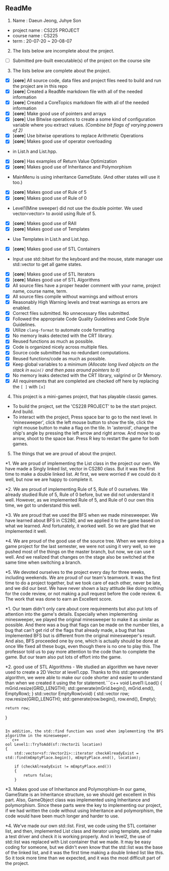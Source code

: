 ## ReadMe

1. Name : Daeun Jeong, Juhye Son
* project name : CS225 PROJECT
* course name : CS225
* term : 20-07-20 ~ 20-08-07

2. The lists below are incomplete about the project.
- [ ] Submitted pre-built executable(s) of the project on the course site

3. The lists below are complete about the project.
- [X] [**core**] All source code, data files and project files need to build and run the project are in this repo
- [X] [**core**] Created a ReadMe markdown file with all of the needed information
- [X] [**core**] Created a CoreTopics markdown file with all of the needed information
- [X] [**core**] Make good use of pointers and arrays
- [X] [**core**] Use Bitwise operations to create a some kind of configuration variable where you extract values. _(Combine bit flags of varying powers of 2)_
- [X] [**core**] Use bitwise operations to replace Arithmetic Operations
- [X] [**core**] Makes good use of operator overloading
* in List.h and List.hpp.
- [X] [**core**] Has examples of Return Value Optimization
- [X] [**core**] Makes good use of Inheritance and Polymorphism
* MainMenu is using inheritance GameState. (And other states will use it too.)
- [X] [**core**] Makes good use of Rule of 5
- [X] [**core**] Makes good use of Rule of 0
* Level1(Mine sweeper) did not use the double pointer. We used vector<vector<int>> to avoid using Rule of 5.
- [X] [**core**] Makes good use of RAII
- [X] [**core**] Makes good use of Templates
* Use Templates in List.h and List.hpp.
- [X] [**core**] Makes good use of STL Containers
* Input use std::bitset for the keyboard and the mouse, state manager use std::vector to get all game states.
- [X] [**core**] Makes good use of STL Iterators
- [X] [**core**] Makes good use of STL Algorithms
- [X] All source files have a proper header comment with your name, project name, course name, term.
- [X] All source files compile without warnings and without errors
- [X] Reasonably High Warning levels and treat warnings as errors are enabled.
- [X] Correct files submitted. No unnecessary files submitted.
- [X] Followed the appropriate Code Quality Guidelines and Code Style Guidelines.
- [X] Utilize `clang-format` to automate code formatting
- [X] No memory leaks detected with the CRT library.
- [X] Reused functions as much as possible.
- [X] Code is organized nicely across multiple files.
- [X] Source code submitted has no redundant computations.
- [X] Reused functions/code as much as possible.
- [X] Keep global variables to a minimum _(Allocate long lived objects on the stack in `main()` and then pass around pointers to it)_
- [X] No memory leaks detected with the CRT library, valgrind or Dr Memory.
- [X] All requirements that are completed are checked off here by replacing the `[ ]` with `[x]`

4. This project is a mini-games project, that has playable classic games.
* To build the project, set the 'CS228 PROJECT' to be the start project. And build.
* To interact with the project, Press space bar to go to the next level.
In 'minesweeper', click the left mouse button to show the tile, click the right mouse button to make a flag on the tile.
In 'asteroid', change the ship's angle by pressing the left arrow and right arrow. And move to up arrow, shoot to the space bar.
Press R key to restart the game for both games.

5. The things that we are proud of about the project.

*1. We are proud of implementing the List class in the project our own. We have made a Singly linked list, vector in CS280 class. But it was the first time to make a double linked list. At first, we were worried if we could do it well, but now we are happy to complete it.

*2. We are proud of implementing Rule of 5, Rule of 0 ourselves. We already studied Rule of 5, Rule of 0 before, but we did not understand it well. However, as we implemented Rule of 5, and Rule of 0 our own this time, we got to understand this well.

*3. We are proud that we used the BFS when we made minesweeper. We have learned about BFS in CS280, and we applied it to the game based on what we learned. And fortunately, it worked well. So we are glad that we implemented it well.

*4. We are proud of the good use of the source tree. When we were doing a game project for the last semester, we were not using it very well, so we pushed most of the things on the master branch, but now, we can use it well. And we realized that changes on the stage also be switched at the same time when switching a branch.

*5. We devoted ourselves to the project every day for three weeks, including weekends. We are proud of our team's teamwork. It was the first time to do a project together, but we took care of each other, never be late, and we did our best. We have never shown a lazy attitude like doing nothing for the code review, or not making a pull request before the code review.
6. The work that was done to earn an Excellent score.

*1. Our team didn't only care about core requirements but also put lots of attention into the game's details.
Especially when implementing minesweeper, we played the original minesweeper to make it as similar as possible.
And there was a bug that flags can be made on the number tiles, 
a bug that can't get rid of the flags that already made, 
a bug that has implemented BFS but is different from the original minesweeper's result.
And also, BFS proceeded one by one, which is actually should be done at once 
We fixed all these bugs, even though there is no one to play this.
The professor told us to pay more attention to the code than to complete the game.
But our team also put lots of effort into the game.

*2. good use of STL Algorithms -
We studied an algorithm we have never used to create a 2D Vector at level1.cpp. Thanks to this std::generate algorithm, we were able to make our code shorter and easier to understand than when we created it using the for statement.```c++
void Level1::Load()
{
    mGrid.resize(GRID_LENGTH);
    std::generate(mGrid.begin(), mGrid.end(), EmptyRow);
}
std::vector<int> EmptyRow(void)
{
    std::vector<int> row;
    row.resize(GRID_LENGTH);
    std::generate(row.begin(), row.end(), Empty);

    return row;
}
```

In addition, the std::find function was used when implementing the BFS algorithm in the minesweeper.
```c++
ool Level1::TryToAdd(sf::Vector2i location)
{
    std::vector<sf::Vector2i>::iterator checkAlreadyExist = std::find(mEmptyPlace.begin(), mEmptyPlace.end(), location);

    if (checkAlreadyExist != mEmptyPlace.end())
    {
        return false;
    }
```

*3. Makes good use of Inheritance and Polymorphism-In our game, GameState is an Inheritance structure, so we should get excellent in this part. Also, GameObject class was implemented using Inheritance and polymorphism.
Since these parts were the key to implementing our project, if we had written the code without using Inheritance and polymorphism, the code would have been much longer and harder to use.

*4. We've made our own std::list.
First, we code using the STL container list, and then, implemented List class and iterator using template, and make a test driver and check it is working properly.
And in level2, the use of std::list was replaced with List container that we made.
It may be easy coding for someone, but we didn't even know that the std::list was the base of the linked list, and it was the first time making a double linked list like this.
So it took more time than we expected, and it was the most difficult part of the project.